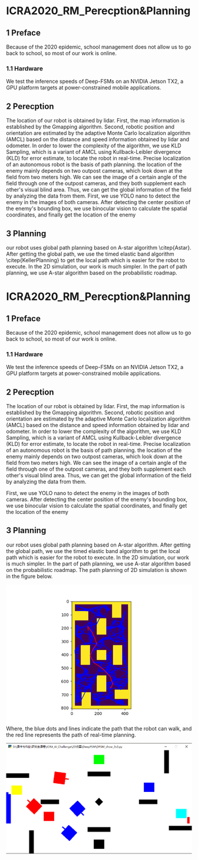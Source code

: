 # ICRA2020_RM_Perecption&Planning

## 1 Preface
Because of the 2020 epidemic, school management does not allow us to go back to school, so most of our work is online.

### 1.1 Hardware
We test the inference speeds of Deep-FSMs on an NVIDIA Jetson TX2, a GPU platform targets at power-constrained mobile applications.

## 2 Perecption
The location of our robot is obtained by lidar. First, the map information is established by the Gmapping algorithm. Second, robotic position and orientation are estimated by the adaptive Monte Carlo localization algorithm (AMCL) based on the distance and speed information obtained by lidar and odometer. In order to lower the complexity of the algorithm, we use KLD Sampling, which is a variant of AMCL using Kullback-Leibler divergence (KLD) for error estimate, to locate the robot in real-time. Precise localization of an autonomous robot is the basis of path planning.
the location of the enemy  mainly depends on two outpost cameras, which look down at the field from two meters high. We can see the image of a certain angle of the field through one of the outpost cameras, and they both supplement each other's visual blind area. Thus, we can get the global information of the field by analyzing the data from them. 
First, we use YOLO nano to detect the enemy in the images of both cameras. After detecting the center position of the enemy's bounding box, we use binocular vision to calculate the spatial coordinates, and finally get the location of the enemy

## 3 Planning

our robot uses global path planning based on A-star algorithm \citep{Astar}. After getting the global path, we use the timed elastic band algorithm \citep{KellerPlanning} to get the local path which is easier for the robot to execute. In the 2D simulation, our work is much simpler. In the part of path planning, we use A-star algorithm based on the probabilistic roadmap.
# ICRA2020_RM_Perecption&Planning

## 1 Preface
Because of the 2020 epidemic, school management does not allow us to go back to school, so most of our work is online.

### 1.1 Hardware
We test the inference speeds of Deep-FSMs on an NVIDIA Jetson TX2, a GPU platform targets at power-constrained mobile applications.

## 2 Perecption
The location of our robot is obtained by lidar. First, the map information is established by the Gmapping algorithm. Second, robotic position and orientation are estimated by the adaptive Monte Carlo localization algorithm (AMCL) based on the distance and speed information obtained by lidar and odometer. In order to lower the complexity of the algorithm, we use KLD Sampling, which is a variant of AMCL using Kullback-Leibler divergence (KLD) for error estimate, to locate the robot in real-time. Precise localization of an autonomous robot is the basis of path planning.
the location of the enemy  mainly depends on two outpost cameras, which look down at the field from two meters high. We can see the image of a certain angle of the field through one of the outpost cameras, and they both supplement each other's visual blind area. Thus, we can get the global information of the field by analyzing the data from them. 

First, we use YOLO nano to detect the enemy in the images of both cameras. After detecting the center position of the enemy's bounding box, we use binocular vision to calculate the spatial coordinates, and finally get the location of the enemy

## 3 Planning

our robot uses global path planning based on A-star algorithm. After getting the global path, we use the timed elastic band algorithm to get the local path which is easier for the robot to execute. In the 2D simulation, our work is much simpler. In the part of path planning, we use A-star algorithm based on the probabilistic roadmap.
The path planning of 2D simulation is shown in the figure below.

![](https://github.com/gongpx20069/ICRA_RM_Perception-Planning/blob/master/img/prm.png)
Where, the blue dots and lines indicate the path that the robot can walk, and the red line represents the path of real-time planning.


![](https://github.com/gongpx20069/ICRA_RM_Perception-Planning/blob/master/img/2D2v2.png)